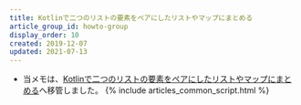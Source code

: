```yaml
---
title: Kotlinで二つのリストの要素をペアにしたリストやマップにまとめる
article_group_id: howto-group
display_order: 10
created: 2019-12-07
updated: 2021-07-13
---
```

- 当メモは、[Kotlinで二つのリストの要素をペアにしたリストやマップにまとめる](https://thinktwice.tech/it/kotlin/combine_the_elements_of_two_lists_into_a_paired_list_or_map/)へ移管しました。
{% include articles_common_script.html %}
